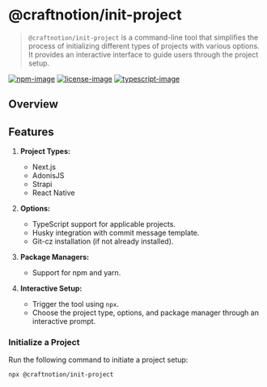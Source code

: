 # @craftnotion/init-project
> `@craftnotion/init-project` is a command-line tool that simplifies the process of initializing different types of projects with various options. It provides an interactive interface to guide users through the project setup.

[![npm-image]][npm-url] [![license-image]][license-url] [![typescript-image]][typescript-url]

## Overview


## Features

1. **Project Types:**
   - Next.js
   - AdonisJS
   - Strapi
   - React Native

2. **Options:**
   - TypeScript support for applicable projects.
   - Husky integration with commit message template.
   - Git-cz installation (if not already installed).

3. **Package Managers:**
   - Support for npm and yarn.

4. **Interactive Setup:**
   - Trigger the tool using `npx`.
   - Choose the project type, options, and package manager through an interactive prompt.

### Initialize a Project

Run the following command to initiate a project setup:

```bash
npx @craftnotion/init-project
```


[npm-image]: https://img.shields.io/npm/v/@craftnotion/init-project.svg?style=for-the-badge&logo=npm
[npm-url]: https://npmjs.org/package/@craftnotion/init-project "npm"

[license-image]: https://img.shields.io/github/license/craftnotion/init-project?style=for-the-badge
[license-url]: LICENSE.md "license"

[typescript-image]: https://img.shields.io/badge/Typescript-294E80.svg?style=for-the-badge&logo=typescript
[typescript-url]:  "typescript"
